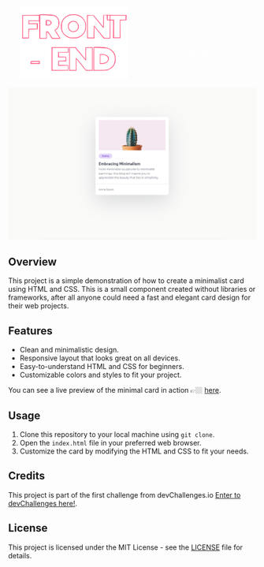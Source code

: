 
<div style='background-color: none; height: 150px'>
  <ul style='list-style-type: none; display: flex; justify-content: space-between;'>
    <li>
      <img style='width: 220px' src='../userdata/svg/FE.svg' />
    </li>
    <li style='display: flex; flex-direction: column; justify-content: end; padding: 2rem; color: #fff;'>
      <div>
        <P style='padding: 0; margin: 0; font-size: 0.875rem;'>CaessarCZX</P>
        <P style='padding: 0; margin: 0; font-weight: 100; font-style: italic;'>Software Engineer</P>
      </div>
    </li>
  </ul>
</div>

![Minimal Card Preview](./userdata/screenshots/minimal_card.png)

## Overview

This project is a simple demonstration of how to create a minimalist card using HTML and CSS. This is a small component created without libraries or frameworks, after all anyone could need a fast and elegant card design for their web projects.

## Features

- Clean and minimalistic design.
- Responsive layout that looks great on all devices.
- Easy-to-understand HTML and CSS for beginners.
- Customizable colors and styles to fit your project.

You can see a live preview of the minimal card in action 👉🏼 [here](https://minimal-blog-card-caessarczx.netlify.app).

## Usage

1. Clone this repository to your local machine using `git clone`.
2. Open the `index.html` file in your preferred web browser.
3. Customize the card by modifying the HTML and CSS to fit your needs.

## Credits

This project is part of the first challenge from devChallenges.io [Enter to devChallenges here!](https://devchallenges.io).

## License

This project is licensed under the MIT License - see the [LICENSE](../LICENSE) file for details.

